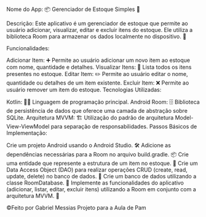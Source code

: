 


Nome do App: 📦 Gerenciador de Estoque Simples 📱

Descrição:
Este aplicativo é um gerenciador de estoque que permite ao usuário adicionar, visualizar, editar e excluir itens do estoque. Ele utiliza a biblioteca Room para armazenar os dados localmente no dispositivo. 📝

Funcionalidades:

Adicionar Item: ➕ Permite ao usuário adicionar um novo item ao estoque com nome, quantidade e detalhes.
Visualizar Itens: 👀 Lista todos os itens presentes no estoque.
Editar Item: ✏️ Permite ao usuário editar o nome, quantidade ou detalhes de um item existente.
Excluir Item: ❌ Permite ao usuário remover um item do estoque.
Tecnologias Utilizadas:

Kotlin: 🧑‍💻 Linguagem de programação principal.
Android Room: 🗄️ Biblioteca de persistência de dados que oferece uma camada de abstração sobre SQLite.
Arquitetura MVVM: 🏗️ Utilização do padrão de arquitetura Model-View-ViewModel para separação de responsabilidades.
Passos Básicos de Implementação:

Crie um projeto Android usando o Android Studio. 🛠️
Adicione as dependências necessárias para a Room no arquivo build.gradle. 📦
Crie uma entidade que represente a estrutura de um item no estoque. 📑
Crie um Data Access Object (DAO) para realizar operações CRUD (create, read, update, delete) no banco de dados. 🔄
Crie um banco de dados utilizando a classe RoomDatabase. 🏦
Implemente as funcionalidades do aplicativo (adicionar, listar, editar, excluir itens) utilizando a Room em conjunto com a arquitetura MVVM. 📲

©Feito por Gabriel Messias 
Projeto para a Aula de Pam
